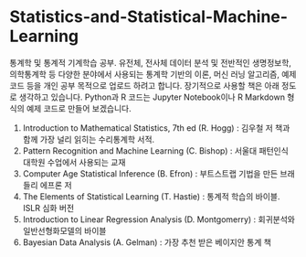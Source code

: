 # Statistics-and-Statistical-Machine-Learning
 
통계학 및 통계적 기계학습 공부.
유전체, 전사체 데이터 분석 및 전반적인 생명정보학, 의학통계학 등 다양한 분야에서 사용되는 통계학 기반의 이론, 머신 러닝 알고리즘, 예제 코드 등을 개인 공부 목적으로 업로드 하려고 합니다.
장기적으로 사용할 책은 아래 정도로 생각하고 있습니다. Python과 R 코드는 Jupyter Notebook이나 R Markdown 형식의 예제 코드로 만들어 보겠습니다.

1) Introduction to Mathematical Statistics, 7th ed (R. Hogg)
   : 김우철 저 책과 함께 가장 널리 읽히는 수리통계학 서적.
2) Pattern Recognition and Machine Learning (C. Bishop)
   : 서울대 패턴인식 대학원 수업에서 사용되는 교재
3) Computer Age Statistical Inference (B. Efron)
   : 부트스트랩 기법을 만든 브래들리 에프론 저
4) The Elements of Statistical Learning (T. Hastie)
   : 통계적 학습의 바이블. ISLR 심화 버전
5) Introduction to Linear Regression Analysis (D. Montgomerry)
   : 회귀분석와 일반선형화모델의 바이블
6) Bayesian Data Analysis (A. Gelman)
   : 가장 추천 받은 베이지안 통계 책
